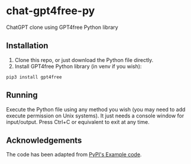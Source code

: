 # chat-gpt4free-py
ChatGPT clone using GPT4free Python library

## Installation
1. Clone this repo, or just download the Python file directly.
2. Install GPT4free Python library (in venv if you wish):
```shell
pip3 install gpt4free
```

## Running
Execute the Python file using any method you wish (you may need to add execute permission on Unix systems). It just needs a console window for input/output. Press Ctrl+C or equivalent to exit at any time.

## Acknowledgements
The code has been adapted from [PyPI's Example code](https://pypi.org/project/gpt4free/).

